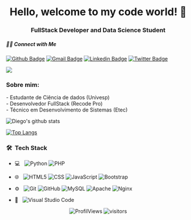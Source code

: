 <h1 align="center">Hello, welcome to my code world! 🤘</h1>

<h3 align="center">FullStack Developer and Data Science Student</h3>

##### 🤝🏻 Connect with Me 

[![Github Badge](https://img.shields.io/badge/-Github-000?style=flat-square&logo=Github&logoColor=white&link=https://github.com/diegoavedissian)](https://github.com/diegoavedissian)
[![Gmail Badge](https://img.shields.io/badge/-Gmail-c14438?style=flat-square&logo=Gmail&logoColor=white&link=mailto:diegoavedissian@gmail.com)](mailto:diegoavedissian@gmail.com)
[![Linkedin Badge](https://img.shields.io/badge/-LinkedIn-blue?style=flat-square&logo=Linkedin&logoColor=white&link=https://www.linkedin.com/in/diegoavedissian/)](https://www.linkedin.com/in/diegoavedissian/)
[![Twitter Badge](https://img.shields.io/badge/-Twitter-blue?style=flat-square&logo=Twitter&logoColor=white&link=https://twitter.com/AvedissianDiego)](https://twitter.com/AvedissianDiego)
<!--<a href="https://www.instagram.com/diegoavedissian/"><img src="https://img.shields.io/badge/-Instagram-c13584?style=flat&labelColor=c13584&logo=instagram&logoColor=white"></a>-->
<a href="mailto:davedissian@hotmail.com"><img src="https://img.shields.io/badge/-Outlook-0078D4?style=flat&logo=Microsoft-Outlook&logoColor=white"></a></br>
<h3>Sobre mim:</h3>
- Estudante de Ciência de dados (Univesp) </br>
- Desenvolvedor FullStack (Recode Pro) </br>
- Técnico em Desenvolvimento de Sistemas (Etec) </br>

![Diego's github stats](https://github-readme-stats.vercel.app/api?username=diegoavedissian&show_icons=true&theme=radical)

[![Top Langs](https://github-readme-stats.vercel.app/api/top-langs/?username=diegoavedissian&layout=compact&theme=radical)](https://github.com/diegoavedissian/github-readme-stats)

<h3>🛠 &nbsp;Tech Stack</h3>

- 💻 &nbsp;
  ![Python](https://img.shields.io/badge/Python%20-%2314354C.svg?&style=flat&logo=python&logoColor=white)
  ![PHP](https://img.shields.io/badge/PHP-%23777BB4.svg?&style=flat&logo=php&logoColor=white)
- 🌐 &nbsp;
  ![HTML5](https://img.shields.io/badge/HTML5%20-%23E34F26.svg?&style=flat&logo=html5&logoColor=white)
  ![CSS](https://img.shields.io/badge/CSS3%20-%231572B6.svg?&style=flat&logo=css3&logoColor=white)
  ![JavaScript](https://img.shields.io/badge/JavaScript%20-%23323330.svg?&style=flat&logo=javascript&logoColor=%23F7DF1E)
  ![Bootstrap](https://img.shields.io/badge/BootStrap%20-%23563D7C.svg?&style=flat&logo=bootstrap&logoColor=white)
  
- ⚙️ &nbsp;
  ![Git](https://img.shields.io/badge/Git%20-%23F05033.svg?&style=flat&logo=git&logoColor=white)
  ![GitHub](https://img.shields.io/badge/GitHub%20-%23121011.svg?&style=flat&logo=github&logoColor=white)
  ![MySQL](https://img.shields.io/badge/MySQL-%2300f.svg?&style=flat&logo=mysql&logoColor=white)
  ![Apache](https://img.shields.io/badge/Apache%20-%23D42029.svg?&style=flat&logo=apache&logoColor=white)
  ![Nginx](https://img.shields.io/badge/Nginx%20-%23009639.svg?&style=flat&logo=nginx&logoColor=white)
  
- 🔧 &nbsp;
  ![Visual Studio Code](https://img.shields.io/badge/-Visual%20Studio%20Code-333333?style=flat&logo=visual-studio-code&logoColor=007ACC)

<p align="center">
  <img alt="ProfilViews" src="https://views.whatilearened.today/views/github/diegoavedissian/diegoavedissian.svg" />
  <img alt="visitors" src="https://visitor-badge.glitch.me/badge?page_id=diegoavedissian.diegoavedissian" />
</p>
